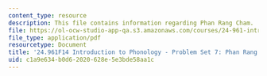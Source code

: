 ```yaml
---
content_type: resource
description: This file contains information regarding Phan Rang Cham.
file: https://ol-ocw-studio-app-qa.s3.amazonaws.com/courses/24-961-introduction-to-phonology-fall-2014/c1a9e634b0d62020628e5e3bde58aa1c_MIT24_961F14_pset7.pdf
file_type: application/pdf
resourcetype: Document
title: '24.961F14 Introduction to Phonology - Problem Set 7: Phan Rang Cham'
uid: c1a9e634-b0d6-2020-628e-5e3bde58aa1c
---
```

